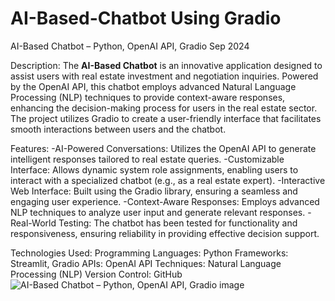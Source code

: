 # AI-Based-Chatbot Using Gradio 
AI-Based Chatbot – Python, OpenAI API, Gradio Sep 2024

Description:
The **AI-Based Chatbot** is an innovative application designed to assist users with real estate investment and negotiation inquiries. Powered by the OpenAI API, this chatbot employs advanced Natural Language Processing (NLP) techniques to provide context-aware responses, enhancing the decision-making process for users in the real estate sector. The project utilizes Gradio to create a user-friendly interface that facilitates smooth interactions between users and the chatbot.

Features:
-AI-Powered Conversations: Utilizes the OpenAI API to generate intelligent responses tailored to real estate queries.
-Customizable Interface: Allows dynamic system role assignments, enabling users to interact with a specialized chatbot (e.g., as a real estate expert).
-Interactive Web Interface: Built using the Gradio library, ensuring a seamless and engaging user experience.
-Context-Aware Responses: Employs advanced NLP techniques to analyze user input and generate relevant responses.
-Real-World Testing: The chatbot has been tested for functionality and responsiveness, ensuring reliability in providing effective decision support.

Technologies Used:
Programming Languages: Python
Frameworks: Streamlit, Gradio
APIs: OpenAI API
Techniques: Natural Language Processing (NLP)
Version Control: GitHub
![AI-Based Chatbot – Python, OpenAI API, Gradio image](https://github.com/user-attachments/assets/94a1896a-8c5a-4d5f-a4c7-b7f301501c2b)

